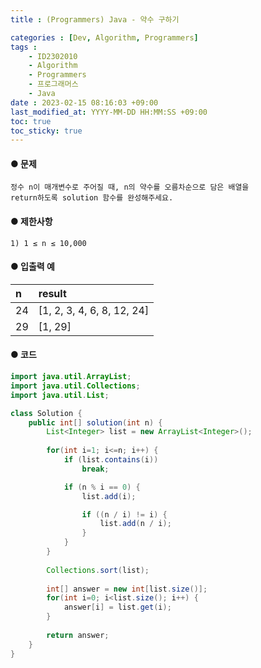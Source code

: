```yaml
---
title : (Programmers) Java - 약수 구하기

categories : [Dev, Algorithm, Programmers]
tags : 
    - ID2302010
    - Algorithm
    - Programmers 
    - 프로그래머스   
    - Java
date : 2023-02-15 08:16:03 +09:00
last_modified_at: YYYY-MM-DD HH:MM:SS +09:00
toc: true
toc_sticky: true
---
```


#### ● 문제

``` plaintext
정수 n이 매개변수로 주어질 때, n의 약수를 오름차순으로 담은 배열을 
return하도록 solution 함수를 완성해주세요.
```

#### ● 제한사항

``` plaintext
1) 1 ≤ n ≤ 10,000
```

#### ● 입출력 예

| n     | result                        |
| :---- | :---------------------------- |
| 24    | [1, 2, 3, 4, 6, 8, 12, 24]    |
| 29    | [1, 29]                       |

#### ● 코드

``` java
import java.util.ArrayList;
import java.util.Collections;
import java.util.List;

class Solution {
    public int[] solution(int n) {
        List<Integer> list = new ArrayList<Integer>();
        
        for(int i=1; i<=n; i++) {
            if (list.contains(i))
                break;

            if (n % i == 0) {
                list.add(i);

                if ((n / i) != i) {
                    list.add(n / i);
                }
            }
        }
        
        Collections.sort(list);
        
        int[] answer = new int[list.size()];
        for(int i=0; i<list.size(); i++) {
            answer[i] = list.get(i); 
        }
                
        return answer;
    }
}
```
